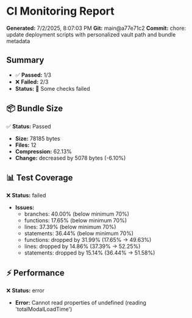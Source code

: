 # CI Monitoring Report

**Generated:** 7/2/2025, 8:07:03 PM
**Git:** main@a77e71c2
**Commit:** chore: update deployment scripts with personalized vault path and bundle metadata

## Summary

- ✅ **Passed:** 1/3
- ❌ **Failed:** 2/3
- **Status:** 🔴 Some checks failed

## 📦 Bundle Size

✅ **Status:** Passed

- **Size:** 78185 bytes
- **Files:** 12
- **Compression:** 62.13%
- **Change:** decreased by 5078 bytes (-6.10%)

## 📊 Test Coverage

❌ **Status:** failed

- **Issues:**
    - branches: 40.00% (below minimum 70%)
    - functions: 17.65% (below minimum 70%)
    - lines: 37.39% (below minimum 70%)
    - statements: 36.44% (below minimum 70%)
    - functions: dropped by 31.99% (17.65% → 49.63%)
    - lines: dropped by 14.86% (37.39% → 52.25%)
    - statements: dropped by 15.14% (36.44% → 51.58%)

## ⚡ Performance

❌ **Status:** error

- **Error:** Cannot read properties of undefined (reading 'totalModalLoadTime')

